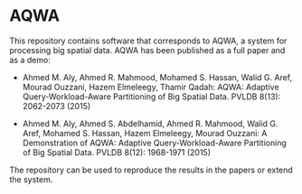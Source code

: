 # AQWA

This repository contains software that corresponds to AQWA, a system for processing big spatial data. AQWA has been published as a full paper and as a demo:

* Ahmed M. Aly, Ahmed R. Mahmood, Mohamed S. Hassan, Walid G. Aref, Mourad Ouzzani, Hazem Elmeleegy, Thamir Qadah:
AQWA: Adaptive Query-Workload-Aware Partitioning of Big Spatial Data. PVLDB 8(13): 2062-2073 (2015)

* Ahmed M. Aly, Ahmed S. Abdelhamid, Ahmed R. Mahmood, Walid G. Aref, Mohamed S. Hassan, Hazem Elmeleegy, Mourad Ouzzani: A Demonstration of AQWA: Adaptive Query-Workload-Aware Partitioning of Big Spatial Data. PVLDB 8(12): 1968-1971 (2015)

The repository can be used to reproduce the results in the papers or extend the system.
